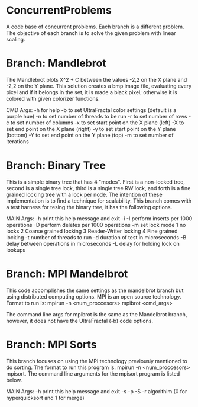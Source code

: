 # ConcurrentProblems
A code base of concurrent problems. Each branch is a different problem. The objective of each branch is to solve the given problem with linear scaling.

# Branch: Mandlebrot
The Mandlebrot plots X^2 + C between the values -2,2 on the X plane and -2,2 on the Y plane. This solution creates a bmp image file, evaluating every pixel
and if it belongs in the set, it is made a black pixel; otherwise it is colored with given colorizer functions.

CMD Args:
  -h for help
  -b to set UltraFractal color settings (default is a purple hue)
  -n to set number of threads to be run
  -r to set number of rows
  -c to set number of columns
  -x to set start point on the X plane (left)
  -X to set end point on the X plane (right)
  -y to set start point on the Y plane (bottom)
  -Y to set end point on the Y plane (top)
  -m to set number of iterations

# Branch: Binary Tree
This is a simple binary tree that has 4 "modes". First is a non-locked tree, second is a single tree lock, third is a single tree RW lock, and forth is a fine grained locking tree with a lock per node. The intention of these implementation is to find a technique for scalability. This branch comes with a test harness for tesing the binary tree, it has the following options.

MAIN Args:
-h print this help message and exit
-i <start tree size>
-I <n> perform <n> inserts per 1000 operations
-D <n> perform <n> deletes per 1000 operations
-m <mode> set lock mode
    1 no locks
    2 Coarse grained locking
    3 Reader-Writer locking
    4 Fine grained locking
-t <nthreads> number of threads to run
-d <dur> duration of test in microseconds
-B <delay> delay between operations in microseconds
-L <delay> delay for holding lock on lookups
  
# Branch: MPI Mandelbrot
This code accomplishes the same settings as the mandelbrot branch but using distributed computing options. MPI is an open source technology. Format to run is: mpirun -n <num_proccesors> mpibrot <cmd_args>

The command line args for mpibrot is the same as the Mandelbrot branch, however, it does not have the UltraFractal (-b) code options.

# Branch: MPI Sorts
This branch focuses on using the MPI technology previously mentioned to do sorting. The format to run this program is: mpirun -n <num_proccesors> mpisort. The command line arguments for the mpisort program is listed below.

MAIN Args:
-h print this help message and exit
-s <size of dataset>
-p <print level>
-S <seed value>
-r algorithim (0 for hyperquicksort and 1 for merge)
